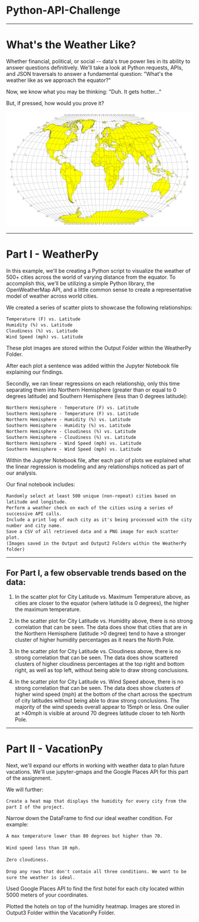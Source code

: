 # Python-API-Challenge

-------------------------
# What's the Weather Like?

Whether financial, political, or social -- data's true power lies in its ability to answer questions definitively. We'll take a look at Python requests, APIs, and JSON traversals to answer a fundamental question: "What's the weather like as we approach the equator?"

Now, we know what you may be thinking: "Duh. It gets hotter..."

But, if pressed, how would you prove it?


![Alt text](equatorsign.png "Equator Sign")



----------------------------
# Part I - WeatherPy

In this example, we'll be creating a Python script to visualize the weather of 500+ cities across the world of varying distance from the equator. To accomplish this, we'll be utilizing a simple Python library, the OpenWeatherMap API, and a little common sense to create a representative model of weather across world cities.

We created a series of scatter plots to showcase the following relationships:

    Temperature (F) vs. Latitude
    Humidity (%) vs. Latitude
    Cloudiness (%) vs. Latitude
    Wind Speed (mph) vs. Latitude
    
These plot images are stored within the Output Folder within the WeatherPy Folder. 

After each plot a sentence was added within the Jupyter Notebook file explaining our findings. 

Secondly, we ran linear regressions on each relationship, only this time separating them into Northern Hemisphere (greater than or equal to 0 degrees latitude) and Southern Hemisphere (less than 0 degrees latitude):

    Northern Hemisphere - Temperature (F) vs. Latitude
    Southern Hemisphere - Temperature (F) vs. Latitude
    Northern Hemisphere - Humidity (%) vs. Latitude
    Southern Hemisphere - Humidity (%) vs. Latitude
    Northern Hemisphere - Cloudiness (%) vs. Latitude
    Southern Hemisphere - Cloudiness (%) vs. Latitude
    Northern Hemisphere - Wind Speed (mph) vs. Latitude
    Southern Hemisphere - Wind Speed (mph) vs. Latitude

Within the Jupyter Notebook file, after each pair of plots we explained what the linear regression is modeling and any relationships noticed as part of our analysis.

Our final notebook includes:

    Randomly select at least 500 unique (non-repeat) cities based on latitude and longitude.
    Perform a weather check on each of the cities using a series of successive API calls.
    Include a print log of each city as it's being processed with the city number and city name.
    Save a CSV of all retrieved data and a PNG image for each scatter plot. 
    (Images saved in the Output and Output2 Folders within the WeatherPy folder) 

---------------------
## For Part I,  a few observable trends based on the data:

1. In the scatter plot for City Latitude vs. Maximum Temperature above, as cities are closer to the equator (where latitude is 0 degrees), the higher the maximum temperature.

2. In the scatter plot for City Latitude vs. Humidity above, there is no strong correlation that can be seen. The data does show that cities that are in the Northern Hemisphere (latitude >0 degree) tend to have a stronger cluster of higher humidity percentages as it nears the North Pole. 

3. In the scatter plot for City Latitude vs. Cloudiness above, there is no strong correlation that can be seen. The data does show scattered clusters of higher cloudiness percentages at the top right and bottom right, as well as top left, without being able to draw strong conclusions.

4. In the scatter plot for City Latitude vs. Wind Speed above, there is no strong correlation that can be seen. 
The data does show clusters of higher wind speed (mph) at the bottom of the chart across the spectrum of city latitudes without being able to draw strong conclusions. The majority of the wind speeds overall appear to 15mph or less. One oulier at >40mph is visible at around 70 degrees latitude closer to teh North Pole.


------------------------------------    
# Part II - VacationPy

Next, we'll expand our efforts in working with weather data to plan future vacations. We'll use jupyter-gmaps and the Google Places API for this part of the assignment.

We will further:


    Create a heat map that displays the humidity for every city from the part I of the project. 
   

Narrow down the DataFrame to find our ideal weather condition. For example:

    A max temperature lower than 80 degrees but higher than 70.

    Wind speed less than 10 mph.

    Zero cloudiness.

    Drop any rows that don't contain all three conditions. We want to be sure the weather is ideal.

 

Used Google Places API to find the first hotel for each city located within 5000 meters of your coordinates.

Plotted the hotels on top of the humidity heatmap. Images are stored in Output3 Folder within the VacationPy Folder. 
    
